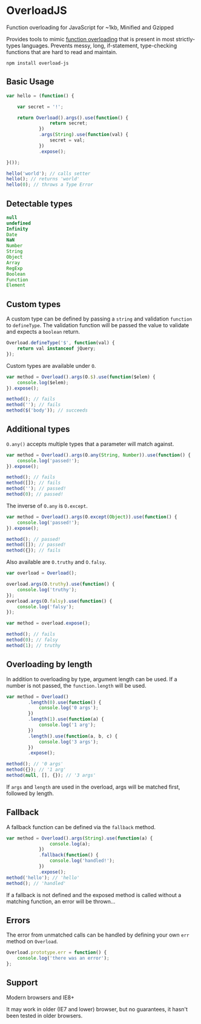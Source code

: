OverloadJS
==========

Function overloading for JavaScript for ~1kb, Minified and Gzipped

Provides tools to mimic [function overloading][1] that is present in most strictly-types languages. Prevents messy, long, if-statement, type-checking functions that are hard to read and maintain.

[1]: <https://en.wikipedia.org/wiki/Function_overloading>

`npm install overload-js`

Basic Usage
-----------

```javascript
var hello = (function() {

	var secret = '!';

	return Overload().args().use(function() {
				return secret;
			})
			.args(String).use(function(val) {
				secret = val;
			})
			.expose();

}());

hello('world'); // calls setter
hello(); // returns 'world'
hello(0); // throws a Type Error
```
Detectable types
----------------
```javascript
null
undefined
Infinity
Date
NaN
Number
String
Object
Array
RegExp
Boolean
Function
Element
```

Custom types
----------------

A custom type can be defined by passing a `string` and validation `function` to
`defineType`. The validation function will be passed the value to validate
and expects a `boolean` return.

```javascript
Overload.defineType('$', function(val) {
	return val instanceof jQuery;
});
```

Custom types are available under `O`.

```javascript
var method = Overload().args(O.$).use(function($elem) {
	console.log($elem);
}).expose();

method(); // fails
method(''); // fails
method($('body')); // succeeds
```

Additional types
----------------

`O.any()` accepts multiple types that a parameter will match against.

```javascript
var method = Overload().args(O.any(String, Number)).use(function() {
	console.log('passed!');
}).expose();

method(); // fails
method([]); // fails
method(''); // passed!
method(0); // passed!
```

The inverse of `O.any` is `O.except`.

```javascript
var method = Overload().args(O.except(Object)).use(function() {
	console.log('passed!');
}).expose();

method(); // passed!
method([]); // passed!
method({}); // fails
```

Also available are `O.truthy` and `O.falsy`.

```javascript
var overload = Overload();

overload.args(O.truthy).use(function() {
	console.log('truthy');
});
overload.args(O.falsy).use(function() {
	console.log('falsy');
});

var method = overload.expose();

method(); // fails
method(0); // falsy
method(1); // truthy
```

Overloading by length
----------------

In addition to overloading by type, argument length can be used.
If a number is not passed, the `function.length` will be used.

```javascript
var method = Overload()
		.length(0).use(function() {
			console.log('0 args');
		})
		.length(1).use(function(a) {
			console.log('1 arg');
		})
		.length().use(function(a, b, c) {
			console.log('3 args');
		})
		.expose();

method(); // '0 args'
method({}); // '1 arg'
method(null, [], {}); // '3 args'
```

If `args` and `length` are used in the overload, args will be matched
first, followed by length.

Fallback
----------------

A fallback function can be defined via the `fallback` method.

```javascript
var method = Overload().args(String).use(function(a) {
				console.log(a);
			})
			.fallback(function() {
				console.log('handled!');
			})
			.expose();
method('hello'); // 'hello'
method(); // 'handled'
```

If a fallback is not defined and the exposed method is called
without a matching function, an error will be thrown...

Errors
----------------

The error from unmatched calls can be handled by defining your own `err` method on `Overload`.

```javascript
Overload.prototype.err = function() {
	console.log('there was an error');
};
```

Support
----------------

Modern browsers and IE8+

It may work in older (IE7 and lower) browser, but no guarantees, it hasn't been tested in older browsers.
